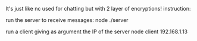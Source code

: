 It's just like nc used for chatting but with 2 layer of encryptions!
instruction:

run the server to receive messages:
node ./server

run a client giving as argument the IP of the server
node client 192.168.1.13
